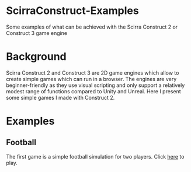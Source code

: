 # ScirraConstruct-Examples
Some examples of what can be achieved with the Scirra Construct 2 or Construct 3 game engine

# Background
Scirra Construct 2 and Construct 3 are 2D game engines which allow to create simple games which can run in a browser. The engines are very beginner-friendly as they use visual scripting and only support a relatively modest range of functions compared to Unity and Unreal. Here I present some simple games I made with Construct 2.

# Examples
## Football 
The first game is a simple football simulation for two players. Click [here](http://htmlpreview.github.io/?https://github.com/mariusrubo/ScirraConstruct-Examples/blob/master/football/index.html) to play.
